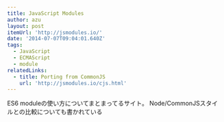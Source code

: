 ```yaml
---
title: JavaScript Modules
author: azu
layout: post
itemUrl: 'http://jsmodules.io/'
date: '2014-07-07T09:04:01.640Z'
tags:
  - JavaScript
  - ECMAScript
  - module
relatedLinks:
  - title: Porting from CommonJS
    url: 'http://jsmodules.io/cjs.html'
---
```

ES6 moduleの使い方についてまとまってるサイト。
Node/CommonJSスタイルとの比較についても書かれている
